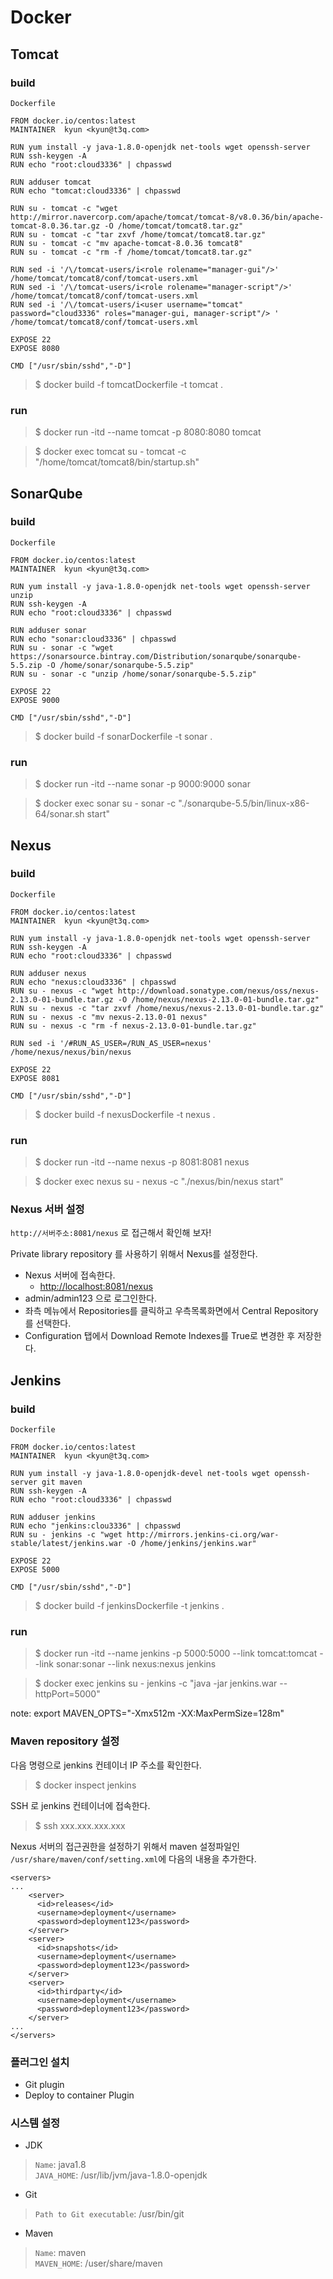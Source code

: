 Docker
======

Tomcat
------

### build

`Dockerfile`
```
FROM docker.io/centos:latest
MAINTAINER  kyun <kyun@t3q.com>

RUN yum install -y java-1.8.0-openjdk net-tools wget openssh-server
RUN ssh-keygen -A
RUN echo "root:cloud3336" | chpasswd

RUN adduser tomcat
RUN echo "tomcat:cloud3336" | chpasswd

RUN su - tomcat -c "wget http://mirror.navercorp.com/apache/tomcat/tomcat-8/v8.0.36/bin/apache-tomcat-8.0.36.tar.gz -O /home/tomcat/tomcat8.tar.gz"
RUN su - tomcat -c "tar zxvf /home/tomcat/tomcat8.tar.gz"
RUN su - tomcat -c "mv apache-tomcat-8.0.36 tomcat8"
RUN su - tomcat -c "rm -f /home/tomcat/tomcat8.tar.gz"

RUN sed -i '/\/tomcat-users/i<role rolename="manager-gui"/>' /home/tomcat/tomcat8/conf/tomcat-users.xml
RUN sed -i '/\/tomcat-users/i<role rolename="manager-script"/>' /home/tomcat/tomcat8/conf/tomcat-users.xml
RUN sed -i '/\/tomcat-users/i<user username="tomcat" password="cloud3336" roles="manager-gui, manager-script"/> ' /home/tomcat/tomcat8/conf/tomcat-users.xml

EXPOSE 22
EXPOSE 8080

CMD ["/usr/sbin/sshd","-D"]
```

>$ docker build -f tomcatDockerfile -t tomcat .


### run

>$ docker run -itd --name tomcat -p 8080:8080 tomcat

>$ docker exec tomcat su - tomcat -c "/home/tomcat/tomcat8/bin/startup.sh"


SonarQube
---------

### build

`Dockerfile`
```
FROM docker.io/centos:latest
MAINTAINER  kyun <kyun@t3q.com>

RUN yum install -y java-1.8.0-openjdk net-tools wget openssh-server unzip
RUN ssh-keygen -A
RUN echo "root:cloud3336" | chpasswd

RUN adduser sonar
RUN echo "sonar:cloud3336" | chpasswd
RUN su - sonar -c "wget https://sonarsource.bintray.com/Distribution/sonarqube/sonarqube-5.5.zip -O /home/sonar/sonarqube-5.5.zip"
RUN su - sonar -c "unzip /home/sonar/sonarqube-5.5.zip"

EXPOSE 22
EXPOSE 9000

CMD ["/usr/sbin/sshd","-D"]
```

>$ docker build -f sonarDockerfile -t sonar .


### run

>$ docker run -itd --name sonar -p 9000:9000 sonar

>$ docker exec sonar su - sonar -c "./sonarqube-5.5/bin/linux-x86-64/sonar.sh start"


Nexus
-----

### build

`Dockerfile`
```
FROM docker.io/centos:latest
MAINTAINER  kyun <kyun@t3q.com>

RUN yum install -y java-1.8.0-openjdk net-tools wget openssh-server
RUN ssh-keygen -A
RUN echo "root:cloud3336" | chpasswd

RUN adduser nexus
RUN echo "nexus:cloud3336" | chpasswd
RUN su - nexus -c "wget http://download.sonatype.com/nexus/oss/nexus-2.13.0-01-bundle.tar.gz -O /home/nexus/nexus-2.13.0-01-bundle.tar.gz"
RUN su - nexus -c "tar zxvf /home/nexus/nexus-2.13.0-01-bundle.tar.gz"
RUN su - nexus -c "mv nexus-2.13.0-01 nexus"
RUN su - nexus -c "rm -f nexus-2.13.0-01-bundle.tar.gz"

RUN sed -i '/#RUN_AS_USER=/RUN_AS_USER=nexus' /home/nexus/nexus/bin/nexus

EXPOSE 22
EXPOSE 8081

CMD ["/usr/sbin/sshd","-D"]
```

>$ docker build -f nexusDockerfile -t nexus .


### run

>$ docker run -itd --name nexus -p 8081:8081 nexus

>$ docker exec nexus su - nexus -c "./nexus/bin/nexus start"

### Nexus 서버 설정

`http://서버주소:8081/nexus` 로 접근해서 확인해 보자!

Private library repository 를 사용하기 위해서 Nexus를 설정한다.

* Nexus 서버에 접속한다.
    * [http://localhost:8081/nexus](http://localhost:8080/nexus/#welcome) 
* admin/admin123 으로 로그인한다.
* 좌측 메뉴에서 Repositories를 클릭하고 우측목록화면에서 Central Repository를 선택한다.
* Configuration 탭에서 Download Remote Indexes를 True로 변경한 후 저장한다.


Jenkins
-------

### build

`Dockerfile`  
```
FROM docker.io/centos:latest
MAINTAINER  kyun <kyun@t3q.com>

RUN yum install -y java-1.8.0-openjdk-devel net-tools wget openssh-server git maven
RUN ssh-keygen -A
RUN echo "root:cloud3336" | chpasswd

RUN adduser jenkins
RUN echo "jenkins:clou3336" | chpasswd
RUN su - jenkins -c "wget http://mirrors.jenkins-ci.org/war-stable/latest/jenkins.war -O /home/jenkins/jenkins.war"

EXPOSE 22
EXPOSE 5000

CMD ["/usr/sbin/sshd","-D"]
```

>$ docker build -f jenkinsDockerfile -t jenkins .


### run

>$ docker run -itd --name jenkins -p 5000:5000 --link tomcat:tomcat --link sonar:sonar --link nexus:nexus jenkins

>$ docker exec jenkins su - jenkins -c "java -jar jenkins.war --httpPort=5000"

note: export MAVEN_OPTS="-Xmx512m -XX:MaxPermSize=128m"

### Maven repository 설정

다음 명령으로 jenkins 컨테이너 IP 주소를 확인한다.
>$ docker inspect jenkins

SSH 로 jenkins 컨테이너에 접속한다.
>$ ssh xxx.xxx.xxx.xxx 

Nexus 서버의 접근권한을 설정하기 위해서 maven 설정파일인 `/usr/share/maven/conf/setting.xml`에 다음의 내용을 추가한다.

```
<servers>
...
    <server>
      <id>releases</id>
      <username>deployment</username>
      <password>deployment123</password>
    </server>  
    <server>
      <id>snapshots</id>
      <username>deployment</username>
      <password>deployment123</password>
    </server>  
    <server>
      <id>thirdparty</id>
      <username>deployment</username>
      <password>deployment123</password>
    </server>
...
</servers>
```

### 플러그인 설치
 * Git plugin
 * Deploy to container Plugin

### 시스템 설정 
 * JDK 
 >`Name`: java1.8  
 >`JAVA_HOME`: /usr/lib/jvm/java-1.8.0-openjdk
 * Git 
 >`Path to Git executable`: /usr/bin/git
 * Maven
 >`Name`: maven  
 >`MAVEN_HOME`: /user/share/maven 
